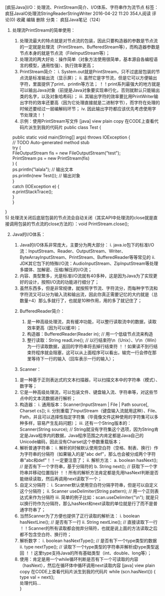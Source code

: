 


[疯狂Java]I/O：处理流、PrintStream简介、I/O体系、字符串作为流节点
标签： 疯狂JavaIO处理流StringReaderStringWriter
2016-04-22 11:20 354人阅读 评论(0) 收藏 编辑 删除
分类： 疯狂Java笔记（124）  
1. 处理流PrintStream的简单使用：
   1) 处理流最大的特点就是对节点流的包装，因此只要构造器的参数是节点流的一定就是处理流（PrintStream、BufferedStream等），而构造器参数是节点本身的就是节点流（FileInputStream等）；
   2) 处理流的两大好处：操作简单（对象方法使用很简单，基本源自各编程语言的模型，通用性强）、执行效率更高；
   3) PrintStream简介：
        i. System.out就是PrintStream，只不过底层包装的节点流是标准输出流（显示屏）；
        ii. 虽然它是字节流，但是它可以方便输出字符，里面提供了print、println等方法；
！！print系列最强大的地方就是可以输出Java对象（前提是Java对象要实现串行化，否则就默认只能输出类的名字，以及对象哈希码）；
        iii. 其输出字符的效率要比用PrintWriter输出字符的效率还要高（因为它处理直接就是二进制字节），而字符在处理的时候还要经过一层编解码环节；
        iv. 因此输出字符都应该优先考虑使用字节处理流！！
   4) 示例：使用PrintStream写文件
[java] view plain copy 在CODE上查看代码片派生到我的代码片
public class Test {  

   public static void main(String[] args) throws IOException {  
       // TODO Auto-generated method stub  
       try (  
           FileOutputStream fis = new FileOutputStream("test");  
           PrintStream ps = new PrintStream(fis)  
       ) {  
           ps.println("lalala"); // 输出文本  
           ps.println(new Test()); // 输出对象  
       }  
       catch (IOException e) {  
           e.printStackTrace();  
       }  
   }  

}  
   5) 处理流关闭后底层包装的节点流会自动关闭（其实API中处理流的close就是直接调用包装的节点流的close方法的）：void PrintStream.close();

2. Java的I/O体系：
   1) Java的I/O体系非常庞大，主要分为两大部分：
        i. java.io包下的标准I/O流：InputStream、Reader、OutputStream、Writer、ByteArrayInputStream、PrintStream、BufferedReader等等常见的
        ii. JDK其它包下的特殊I/O流：AudioInputStream、ZipInputStream等处理多媒体、加解密、压缩/解压的I/O流；
   2) 内容、类型繁多，光是标准I/O流就有40多种，这是因为Java为了实现更好的设计，按照I/O流的功能进行细分了；
   3) 虽然东西多，但是非常规律，就按照字节流、字符流分，而每种字节流和字符流又可以分为输入流和输出流，因此你真正需要记忆的大约就是（总数量÷4）那么多就行了，也就是10种作用，用的多了就记住了；




   2. BufferedReader简介：
       1) 是一种高级处理流，具有缓冲功能，可以整行读取流中的数据，读取效率更高（因为可以缓冲）；
       2) 构造器：BufferedReader(Reader in); // 用一个低级节点流来构造
       3) 整行读取：String readLine(); // 以行结束符\n（Unix）、\r\n（Win）为一行读取数据，返回的字符串将去掉行结束符
   ！！如果读不到行结束符程序就会阻塞，这可以从上面程序可以看出，输完一行会停在那里等待下一行的输入（回车表示一行的输入）；


   2. Scanner：
    1) 是一种基于正则表达式的文本扫描器，可以扫描文本中的字符串（模式）、数字等；
    2) 它是一种高级处理流，可以包装文件、键盘输入流、字符串等，对这些节点中的文本流数据进行解析；
    3) 构造器：
         i. 通用版本：Scanner(InputStream | File | Path source[, Charset cs]);
         ii. 分别重载了InputStream（键盘输入流就用这种）、File、Path，并且可以选择性指定字符集（毕竟像文件这种使用的字符集可以多种多样，容易产生乱码问题）；
         iii. 还有一个String版本的：Scanner(String source);  // String就没有字符集这个选项，因为String肯定是Java程序内的数据，Java程序范围之内肯定都是Java自己的Unicode编码，因此没有Charset这个参数重载版本；
    4) 解析普通字符串：
         i. 解析的时候默认使用空白符（空格、制表、换行）作为字符串的分隔符（如果输入的是"abc def"，那么也会被分成两个字符串"abc和def"！！一定要注意了；
         ii. 解析方法：
             a. boolean hasNext();  // 是否有下一个字符串，基于分隔符的
             b. String next();  // 获取下一个字符串并移动位置指针
！！所有的解析方法肯定都是先用hasNext判断是否能继续读取，然后再调用next读取下一个；
    5) 自定义分隔符：
         i. Scanner默认使用空白符分隔字符串，但是可以自定义这个分隔符；
         ii. Scanner useDelimiter(String pattern);  // 用一个正则表达式来作为分隔符
         iii. 简单的例子比如：scan.useDelimiter("\n"); 就是只以换行符作为分隔符，那么hasNext和next读取的单位就是行了而不是普通字符串了；
    6) 当然Scanner为了方便也提供了正行读取的解析法：
         i. boolean hasNextLine();  // 是否有下一行
         ii. String nextLine(); // 直接读取下一行
！！Scanner的所有读取都会抛弃分隔符，也就是说上面的方法读取之后都不包含空白符、换行符；
    7) 解析数字：
         i. boolean hasNextType(); // 是否有下一个type类型的数据
         ii. type nextType(); // 读取下一个type类型的字符串并解析成type类型返回
！！这里type支持Java的所有基础类型（int、double、long等）；
    8) 使用：肯定是用一个while循环判断是否有下一个可读取的内容（hasNext），然后在循环体中循环调用next读取内容
[java] view plain copy 在CODE上查看代码片派生到我的代码片
while (scn.hasNext()) {  
    type val = next();  
    处理代码...  
}  
